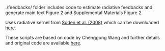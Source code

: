 ./feedbacks/ folder includes code to estimate radiative feedbacks and generate main text Figure 2 and Supplemental Materials Figure 2. 

Uses radiative kernel from [Soden et al. (2008)](https://journals.ametsoc.org/view/journals/clim/21/14/2007jcli2110.1.xml) which can be downloaded [here](https://climate.rsmas.miami.edu/data/radiative-kernels/).

These scripts are based on code by Chenggong Wang and further details and original code are available [here](https://github.com/ChenggongWang/Radiative_Response_with_Radiative_Kernel).

